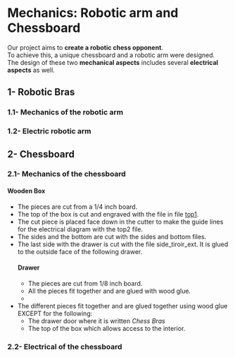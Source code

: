 # Mechanics: Robotic arm and Chessboard
Our project aims to **create a robotic chess opponent**. <br> To achieve this, a unique chessboard and a robotic arm were designed. <br> The design of these two **mechanical aspects** includes several **electrical aspects** as well.

## 1- Robotic Bras
### 1.1- Mechanics of the robotic arm
### 1.2- Electric robotic arm

## 2- Chessboard
### 2.1- Mechanics of the chessboard
#### Wooden Box
* The pieces are cut from a 1/4 inch board.
* The top of the box is cut and engraved with the file in file [top1](https://github.com/ClanDesDindesLibres2/RoboticArm_ChessBoard_Mechanic/blob/main/Mechanical/WoodenBox/top.svg). 
* The cut piece is placed face down in the cutter to make the guide lines for the electrical diagram with the top2 file.
* The sides and the bottom are cut with the sides and bottom files.
* The last side with the drawer is cut with the file side_tiroir_ext. It is glued to the outside face of the following drawer.
  #### Drawer
  * The pieces are cut from 1/8 inch board.
  * All the pieces fit together and are glued with wood glue.
  * 
* The different pieces fit together and are glued together using wood glue EXCEPT for the following:
   * The drawer door where it is written *Chess Bras*
   * The top of the box which allows access to the interior.
  

### 2.2- Electrical of the chessboard
